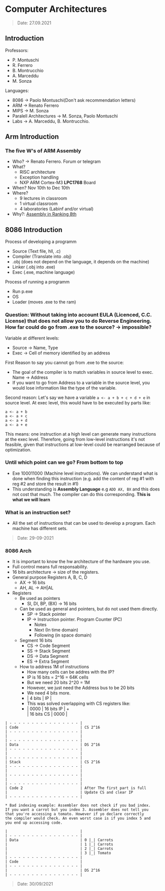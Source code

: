 # Computer Architectures

> Date: 27.09.2021

## Introduction

Professors:

* P. Montuschi
* R. Ferrero
* B. Montrucchio
* A. Marceddu
* M. Sonza

Languages:

* 8086 -> Paolo Montuschi(Don't ask recommendation letters)
* ARM -> Renato Ferrero
* MIPS -> M. Sonza
* Paralell Architectures -> M. Sonza, Paolo Montuschi
* Labs -> A. Marceddu, B. Montrucchio.

## Arm Introduction

### The five W's of ARM Assembly

* Who? -> Renato Ferrero. Forum or telegram
* What?
  * RISC architecture
  * Exception handling
  * NXP ARM Cortex-M3 **LPC1768** Board
* When? Nov 10th to Dec 10th
* Where?
  * 9 lectures in classroom
  * 1 virtual classroom
  * 4 laboratories (Labinf and/or virtual)
* Why?: [Assembly in Ranking 8th](https://www.tiobe.com/tiobe-index/)

## 8086 Introduction

Process of developing a programm

* Source (Text file, hll, .c)
* Compiler (Translate into .obj)
* .obj (does not depend on the language, it depends on the machine)
* Linker (.obj into .exe)
* Exec (.exe, machine language)

Process of running a programm

* Run p.exe
* OS
* Loader (moves .exe to the ram)

### Question: Without taking into account EULA (Licenced, C.C. License) that does not allow you to do Reverse Engineering. How far could do go from .exe to the source? -> impossible?

Variable at different levels:

* Source -> Name, Type
* Exec -> Cell of memory identified by an address

First Reason to say you cannot go from .exe to the source:

* The goal of the compiler is to match variables in source level to exec. Name -> Address
* If you want to go from Address to a variable in the source level, you would lose information like the type of the variable.

Second reason: Let's say we have a variable `a <- a + b + c + d + e` in source level. At exec level, this would have to be executed by parts like:

```asm6502
a <- a + b
a <- a + c
a <- a + d
a <- a + e
```

This means: one instruction at a high level can generate many instructions at the exec level. Therefore, going from low-level instructions it's not feasible, given that instructions at low-level could be rearranged because of optimization.

### Until which point can we go? From bottom to top

* Exe 100011000 (Machine level instructions). We can understand what is done when finding this instruction (e.g. add the content of reg #1 with reg #2 and store the result in #1)
* This understanding is **Assembly Language** e.g `ADD AX, BX` and this does not cost that much. The compiler can do this corresponding. **This is what we will learn**

### What is an instruction set?

* All the set of instructions that can be used to develop a program.
Each machine has different sets.

> Date: 29-09-2021
### 8086 Arch
* It is important to know the hw architecture of the hardware you use.
* Full control means full responsability.
* 16 bits architecture -> size of the registers.
* General purpose Registers A, B, C, D
    * AX -> 16 bits
    * AH, AL -> AH|AL
* Registers
  * Be used as pointers 
    * SI, DI, BP, (BX) -> 16 bits
  * Can be used as general and pointers, but do not used them 
directly.
    * SP -> Stack pointer
    * IP -> Instruction pointer. Program Counter (PC)
      * Notes 
      * Next (In time domain)
      * Following (in space domain)
  * Segment 16 bits
    * CS -> Code Segment
    * SS -> Stack Segment
    * DS -> Data Segment
    * ES -> Extra Segment
  * How to address 1M of instructions
    * How many cells can be addres with the IP? 
    * IP is 16 bits = 2^16 = 64K cells
    * But we need 20 bits 2^20 = 1M
    * However, we just need the Address bus to be 20 bits 
    * We need 4 bits more.
    * | 4 bits | IP |
    * This was solved overlapping with CS registers like:
    * | 0000 | 16 bits IP     | +  
      | 16 bits CS     | 0000 |
```
| - - - - - - - - - - - - - - - - | 
| Code                            | CS 2^16
| - - - - - - - - - - - - - - - - | 
|                                 | 
| - - - - - - - - - - - - - - - - | 
| Data                            | DS 2^16
| - - - - - - - - - - - - - - - - | 
|                                 | 
| - - - - - - - - - - - - - - - - | 
| Stack                           | CS 2^16
| - - - - - - - - - - - - - - - - | 
|                                 | 
| - - - - - - - - - - - - - - - - | 
|                                 | 
| - - - - - - - - - - - - - - - - | 
| Code 2                          | After The first part is full
|                                 | Update CS and clear IP
| - - - - - - - - - - - - - - - - | 
```

    * Bad indexing example: Assembler does not check if you bad index.
    If you want a carrot but you index 3. Assembler does not tell you
    that you're accessing a tomato. However if yo declare correctly
    the compiler would check. An even worst case is if you index 5 and
    you end up accessing code.
```
|                                 | 
| - - - - - - - - - - - - - - - - | 
| Data                            | 0 |_| Carrots 
|                                 | 1 |_| Carrots 
|                                 | 2 |_| Carrots 
|                                 | 3 |_| Tomato 
| - - - - - - - - - - - - - - - - | 
| Code                            | 
| - - - - - - - - - - - - - - - - | 
|                                 | DS 2^16
| - - - - - - - - - - - - - - - - | 
```
> Date: 30/09/2021

